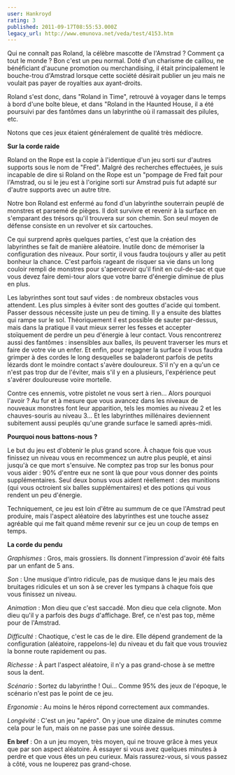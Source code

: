 ```yaml
---
user: Hankroyd
rating: 3
published: 2011-09-17T08:55:53.000Z
legacy_url: http://www.emunova.net/veda/test/4153.htm
---
```

Qui ne connaît pas Roland, la célèbre mascotte de l'Amstrad ? Comment ça tout le monde ? Bon c'est un peu normal. Doté d'un charisme de caillou, ne bénéficiant d'aucune promotion ou merchandising, il était principalement le bouche-trou d'Amstrad lorsque cette société désirait publier un jeu mais ne voulait pas payer de royalties aux ayant-droits.  

Roland s'est donc, dans "Roland in Time", retrouvé à voyager dans le temps à bord d'une boîte bleue, et dans "Roland in the Haunted House, il a été poursuivi par des fantômes dans un labyrinthe où il ramassait des pilules, etc.  

  

Notons que ces jeux étaient généralement de qualité très médiocre.  

  

  

**Sur la corde raide**  

  

Roland on the Rope est la copie à l'identique d'un jeu sorti sur d'autres supports sous le nom de "Fred". Malgré des recherches effectuées, je suis incapable de dire si Roland on the Rope est un "pompage de Fred fait pour l'Amstrad, ou si le jeu est à l'origine sorti sur Amstrad puis fut adapté sur d'autre supports avec un autre titre.  

  

Notre bon Roland est enfermé au fond d'un labyrinthe souterrain peuplé de monstres et parsemé de pièges. Il doit survivre et revenir à la surface en s'emparant des trésors qu'il trouvera sur son chemin. Son seul moyen de défense consiste en un revolver et six cartouches.  

  

Ce qui surprend après quelques parties, c'est que la création des labyrinthes se fait de manière aléatoire. Inutile donc de mémoriser la configuration des niveaux. Pour sortir, il vous faudra toujours y aller au petit bonheur la chance. C'est parfois rageant de risquer sa vie dans un long couloir rempli de monstres pour s'apercevoir qu'il finit en cul-de-sac et que vous devez faire demi-tour alors que votre barre d'énergie diminue de plus en plus.  

  

Les labyrinthes sont tout sauf vides : de nombreux obstacles vous attendent. Les plus simples à éviter sont des gouttes d'acide qui tombent. Passer dessous nécessite juste un peu de timing. Il y a ensuite des blattes qui rampe sur le sol. Théoriquement il est possible de sauter par-dessus, mais dans la pratique il vaut mieux serrer les fesses et accepter stoïquement de perdre un peu d'énergie à leur contact. Vous rencontrerez aussi des fantômes : insensibles aux balles, ils peuvent traverser les murs et faire de votre vie un enfer. Et enfin, pour regagner la surface il vous faudra grimper à des cordes le long desquelles se baladeront parfois de petits lézards dont le moindre contact s'avère douloureux. S'il n'y en a qu'un ce n'est pas trop dur de l'éviter, mais s'il y en a plusieurs, l'expérience peut s'avérer douloureuse voire mortelle.  

Contre ces ennemis, votre pistolet ne vous sert à rien... Alors pourquoi l'avoir ? Au fur et à mesure que vous avancez dans les niveaux de nouveaux monstres font leur apparition, tels les momies au niveau 2 et les chauves-souris au niveau 3... Et les labyrinthes millénaires deviennent subitement aussi peuplés qu'une grande surface le samedi après-midi.  

  

  

**Pourquoi nous battons-nous ?**  

  

Le but du jeu est d'obtenir le plus grand score. À chaque fois que vous finissez un niveau vous en recommencez un autre plus peuplé, et ainsi jusqu'à ce que mort s'ensuive. Ne comptez pas trop sur les bonus pour vous aider : 90% d'entre eux ne sont là que pour vous donner des points supplémentaires. Seul deux bonus vous aident réellement : des munitions (qui vous octroient six balles supplémentaires) et des potions qui vous rendent un peu d'énergie.  

  

Techniquement, ce jeu est loin d'être au summum de ce que l'Amstrad peut produire, mais l'aspect aléatoire des labyrinthes est une touche assez agréable qui me fait quand même revenir sur ce jeu un coup de temps en temps.  

  

  

**La corde du pendu**  

  

_Graphismes_ : Gros, mais grossiers. Ils donnent l'impression d'avoir été faits par un enfant de 5 ans.  

  

_Son_ : Une musique d'intro ridicule, pas de musique dans le jeu mais des bruitages ridicules et un son à se crever les tympans à chaque fois que vous finissez un niveau.  

  

_Animation_ : Mon dieu que c'est saccadé. Mon dieu que cela clignote. Mon dieu qu'il y a parfois des _bugs_ d'affichage. Bref, ce n'est pas top, même pour de l'Amstrad.  

  

_Difficulté_ : Chaotique, c'est le cas de le dire. Elle dépend grandement de la configuration (aléatoire, rappelons-le) du niveau et du fait que vous trouviez la bonne route rapidement ou pas.  

  

_Richesse_ : À part l'aspect aléatoire, il n'y a pas grand-chose à se mettre sous la dent.  

  

_Scénario_ : Sortez du labyrinthe ! Oui... Comme 95% des jeux de l'époque, le scénario n'est pas le point de ce jeu.  

  

_Ergonomie_ : Au moins le héros répond correctement aux commandes.  

  

_Longévité_ : C'est un jeu "apéro". On y joue une dizaine de minutes comme cela pour le fun, mais on ne passe pas une soirée dessus.  

  

  

**En bref** : On a un jeu moyen, très moyen, qui ne trouve grâce à mes yeux que par son aspect aléatoire. À essayer si vous avez quelques minutes à perdre et que vous êtes un peu curieux. Mais rassurez-vous, si vous passez à côté, vous ne louperez pas grand-chose.